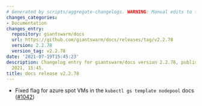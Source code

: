 ```yaml
---
# Generated by scripts/aggregate-changelogs. WARNING: Manual edits to this files will be overwritten.
changes_categories:
- Documentation
changes_entry:
  repository: giantswarm/docs
  url: https://github.com/giantswarm/docs/releases/tag/v2.2.78
  version: 2.2.78
  version_tag: v2.2.78
date: '2021-07-19T15:45:23'
description: Changelog entry for giantswarm/docs version 2.2.78, published on 19 July
  2021, 15:45.
title: docs release v2.2.78
---
```


- Fixed flag for azure spot VMs in the `kubectl gs template nodepool` docs ([#1042](https://github.com/giantswarm/docs/pull/1042))

